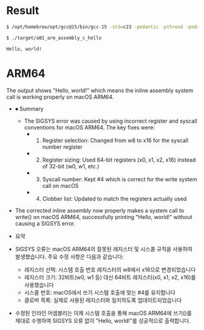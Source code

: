 # Result

```bash
$ /opt/homebrew/opt/gcc@15/bin/gcc-15 -std=c23 -pedantic -pthread -pedantic-errors -lm -Wall -Wextra -ggdb -Werror -o ./target/a01_arm_assembly_c_hello ./src/main.c

$ ./target/a01_arm_assembly_c_hello

Hello, world!
```


# ARM64
The output shows "Hello, world!" which means the inline assembly system call is working properly on macOS ARM64.

- ⏺ Summary
  - The SIGSYS error was caused by using incorrect register and syscall conventions for macOS ARM64. The key fixes were:
    - 1. Register selection: Changed from w8 to x16 for the syscall number register
    - 2. Register sizing: Used 64-bit registers (x0, x1, x2, x16) instead of 32-bit (w0, w1, etc.)
    - 3. Syscall number: Kept #4 which is correct for the write system call on macOS
    - 4. Clobber list: Updated to match the registers actually used
- The corrected inline assembly now properly makes a system call to write() on macOS ARM64, successfully printing "Hello, world!" without causing a SIGSYS error.

- 요약
- SIGSYS 오류는 macOS ARM64의 잘못된 레지스터 및 시스콜 규칙을 사용하여 발생했습니다. 주요 수정 사항은 다음과 같습니다:
  - 레지스터 선택: 시스템 호출 번호 레지스터의 w8에서 x16으로 변경되었습니다
  - 레지스터 크기: 32비트(w0, w1 등) 대신 64비트 레지스터(x0, x1, x2, x16)를 사용했습니다
  - 시스콜 번호: macOS에서 쓰기 시스템 호출에 맞는 #4를 유지합니다
  - 클로버 목록: 실제로 사용된 레지스터와 일치하도록 업데이트되었습니다
- 수정된 인라인 어셈블리는 이제 시스템 호출을 통해 macOS ARM64에 쓰기()를 제대로 수행하여 SIGSYS 오류 없이 "Hello, world!"를 성공적으로 출력합니다.
